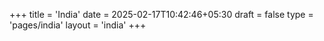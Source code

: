 +++
title = 'India'
date = 2025-02-17T10:42:46+05:30
draft = false
type = 'pages/india'
layout = 'india'
+++
